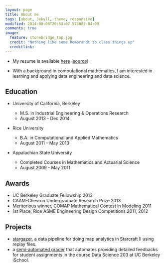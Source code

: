 ```yaml
---
layout: page
title: About me
tags: [about, Jekyll, theme, responsive]
modified: 2014-08-08T20:53:07.573882-04:00
comments: true
image:
  feature: stonebridge_top.jpg
  credit: "Nothing like some Rembrandt to class things up"
  creditlink:
---
```


- My resume is available [here](https://github.com/gy8/resume/raw/master/yang_resume.pdf)
([source](https://github.com/gy8/resume))

- With a background in computational mathematics, I am interested in learning and applying
data engineering and data science.


## Education
- University of California, Berkeley
  - M.S. in Industrial Engineering & Operations Research
  - August 2013 - Dec 2014

- Rice University
  - B.A. in Computational and Applied Mathematics
  - August 2011 - May 2013

- Appalachian State University
  - Completed Courses in Mathematics and Actuarial Science
  - August 2009 - May 2011

## Awards
- UC Berkeley Graduate Fellowship 2013
- CAAM-Chevron Undergraduate Research Prize 2013
- Meritorious winner, COMAP Mathematical Contest in Modeling 2011
- 1st Place, Rice ASME Engineering Design Competitions 2011, 2012

## Projects
- [stargazer](https://www.github.com/gy8/stargazer), a data pipeline for doing map
  analytics in Starcraft II using replay files.
- a [semi-automated grader](https://www.github.com/gy8/project_auto-grading) that automates
  providing detailed feedbacks for student assignments in the course Data Science 203
  at UC Berkeley iSchool.

<!---
## Publications
- A. Garg, T. Siauw, **G. Yang** , S. Patil, A. Cunha, I. Hsu, J. Pouliot, A. Atamtürk,
  K. Goldberg. *"Exact Reachability Analysis for Planning Skew-Line Needle Arrangements for
  Automated Brachytherapy"*. IEEE International Conference on Automation Science and
  Engineering. (2014)

- T. Massaro, S. Lenhart, M. Spence, C. Drakes, **G. Yang** , F. Agusto, R. Johnson,
  B. Whitlock, A. Wadhwa, S. Eda. *"Modeling for Cost Analysis of Johne's Disease Control
  Based on EVELISA Testing"* . Journal of Biological Systems 21, no. 04. (2013)
-->
